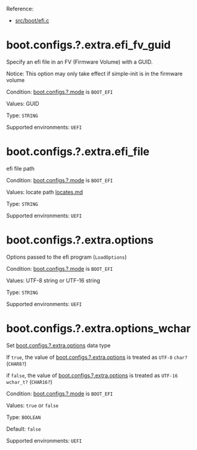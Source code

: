 Reference:
 - [src/boot/efi.c](../../../src/boot/efi.c)

# boot.configs.?.extra.efi_fv_guid

Specify an efi file in an FV (Firmware Volume) with a GUID.

Notice: This option may only take effect if simple-init is in the firmware volume

Condition: [boot.configs.?.mode](boot.configs.md) is `BOOT_EFI`

Values: GUID

Type: `STRING`

Supported environments: `UEFI`

# boot.configs.?.extra.efi_file

efi file path

Condition: [boot.configs.?.mode](boot.configs.md) is `BOOT_EFI`

Values: locate path [locates.md](locates.md)

Type: `STRING`

Supported environments: `UEFI`

# boot.configs.?.extra.options

Options passed to the efi program (`LoadOptions`)

Condition: [boot.configs.?.mode](boot.configs.md) is `BOOT_EFI`

Values: UTF-8 string or UTF-16 string

Type: `STRING`

Supported environments: `UEFI`

# boot.configs.?.extra.options_wchar

Set [boot.configs.?.extra.options](#boot.configs.?.extra.options) data type

If `true`, the value of [boot.configs.?.extra.options](#boot.configs.?.extra.options) is treated as `UTF-8` `char?` (`CHAR8?`)

if `false`, the value of [boot.configs.?.extra.options](#boot.configs.?.extra.options) is treated as `UTF-16` `wchar_t?` (`CHAR16?`)

Condition: [boot.configs.?.mode](boot.configs.md) is `BOOT_EFI`

Values: `true` or `false`

Type: `BOOLEAN`

Default: `false`

Supported environments: `UEFI`
